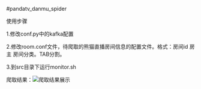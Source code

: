 #pandatv_danmu_spider

使用步骤

1.修改conf.py中的kafka配置

2.修改room.conf文件，待爬取的熊猫直播房间信息的配置文件。格式：房间id 房主 房间分类。TAB分割。

3.到src目录下运行monitor.sh

爬取结果：![爬取结果展示](https://git.oschina.net/uploads/images/2017/0628/191955_e712c8d7_609020.png "爬取结果展示")


